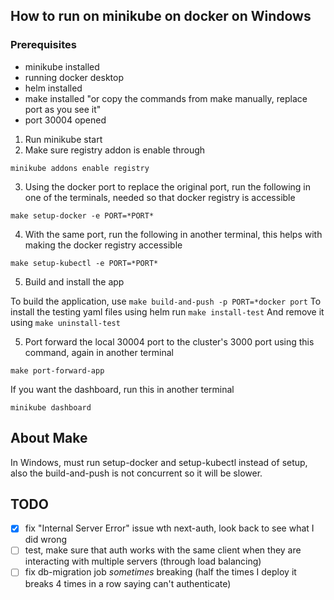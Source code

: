 
## How to run on minikube on docker on Windows
### Prerequisites
- minikube installed
- running docker desktop
- helm installed
- make installed "or copy the commands from make manually, replace port as you see it"
- port 30004 opened

1. Run minikube start
2. Make sure registry addon is enable through
```
minikube addons enable registry
```
3. Using the docker port to replace the original port, run the following in one of the terminals, needed so that docker registry is accessible
```
make setup-docker -e PORT=*PORT*
```

4. With the same port, run the following in another terminal, this helps with making the docker registry accessible
```
make setup-kubectl -e PORT=*PORT*
```

5. Build and install the app

To build the application, use `make build-and-push -p PORT=*docker port`
To install the testing yaml files using helm run `make install-test`
And remove it using `make uninstall-test`

5. Port forward the local 30004 port to the cluster's 3000 port using this command, again in another terminal
```
make port-forward-app
```

If you want the dashboard, run this in another terminal
````
minikube dashboard
``````

## About Make
In Windows, must run setup-docker and setup-kubectl instead of setup, also the build-and-push is not concurrent so it will be slower.

## TODO

- [x] fix "Internal Server Error" issue wth next-auth, look back to see what I did wrong
- [ ] test, make sure that auth works with the same client when they are interacting with multiple servers (through load balancing)
- [ ] fix db-migration job _sometimes_ breaking (half the times I deploy it breaks 4 times in a row saying can't authenticate)
